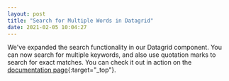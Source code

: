 ```yaml
---
layout: post
title: "Search for Multiple Words in Datagrid"
date: 2021-02-05 10:04:27
---
```


We've expanded the search functionality in our Datagrid component. You can now search for multiple keywords, and also use quotation marks to search for exact matches. You can check it out in action on the [documentation page](https://redirector.gservice.emarsys.net/ui/latest/doc/datagrid.html){:target="_top"}.

